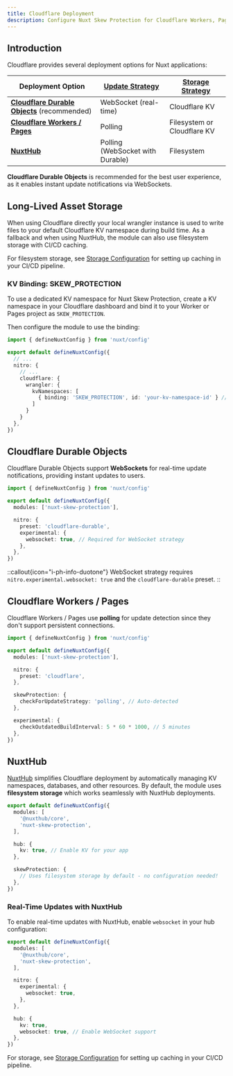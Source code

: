 ```yaml
---
title: Cloudflare Deployment
description: Configure Nuxt Skew Protection for Cloudflare Workers, Pages, and NuxtHub.
---
```


## Introduction

Cloudflare provides several deployment options for Nuxt applications:

| Deployment Option | [Update Strategy](/docs/skew-protection/guides/update-strategies) | [Storage Strategy](/docs/skew-protection/guides/storage-configuration#filesystem-storage)          |
|-------------------|-------------------------------------------------------------------|-----------------------------|
| [**Cloudflare Durable Objects**](#cloudflare-durable-objects) (recommended) | WebSocket (real-time)                                             | Cloudflare KV               |
| [**Cloudflare Workers / Pages**](#cloudflare-workers--pages) | Polling                                                           | Filesystem or Cloudflare KV |
| [**NuxtHub**](#nuxthub) | Polling (WebSocket with Durable)                                  | Filesystem                  |

**Cloudflare Durable Objects** is recommended for the best user experience, as it enables instant update notifications via WebSockets.

## Long-Lived Asset Storage

When using Cloudflare directly your local wrangler instance is used to write files to your default Cloudflare KV namespace during build time. As a fallback and when using NuxtHub, the module can also use filesystem storage with CI/CD caching.

For filesystem storage, see [Storage Configuration](/docs/skew-protection/guides/storage-configuration#filesystem-storage) for setting up caching in your CI/CD pipeline.

### KV Binding: SKEW_PROTECTION

To use a dedicated KV namespace for Nuxt Skew Protection, create a KV namespace in your Cloudflare dashboard and bind it to your Worker or Pages project as `SKEW_PROTECTION`.

Then configure the module to use the binding:

```ts [nuxt.config.ts]
import { defineNuxtConfig } from 'nuxt/config'

export default defineNuxtConfig({
  // ...
  nitro: {
    // ...
    cloudflare: {
      wrangler: {
        kvNamespaces: [
          { binding: 'SKEW_PROTECTION', id: 'your-kv-namespace-id' } // Get ID from Cloudflare dashboard
        ]
      }
    }
  },
})
```

## Cloudflare Durable Objects

Cloudflare Durable Objects support **WebSockets** for real-time update notifications, providing instant updates to users.

```ts [nuxt.config.ts]
import { defineNuxtConfig } from 'nuxt/config'

export default defineNuxtConfig({
  modules: ['nuxt-skew-protection'],

  nitro: {
    preset: 'cloudflare-durable',
    experimental: {
      websocket: true, // Required for WebSocket strategy
    },
  },
})
```

::callout{icon="i-ph-info-duotone"}
WebSocket strategy requires `nitro.experimental.websocket: true` and the `cloudflare-durable` preset.
::

## Cloudflare Workers / Pages

Cloudflare Workers / Pages use **polling** for update detection since they don't support persistent connections.

```ts [nuxt.config.ts]
import { defineNuxtConfig } from 'nuxt/config'

export default defineNuxtConfig({
  modules: ['nuxt-skew-protection'],

  nitro: {
    preset: 'cloudflare',
  },

  skewProtection: {
    checkForUpdateStrategy: 'polling', // Auto-detected
  },

  experimental: {
    checkOutdatedBuildInterval: 5 * 60 * 1000, // 5 minutes
  },
})
```

## NuxtHub

[NuxtHub](https://hub.nuxt.com) simplifies Cloudflare deployment by automatically managing KV namespaces, databases, and other resources. By default, the module uses **filesystem storage** which works seamlessly with NuxtHub deployments.

```ts [nuxt.config.ts]
export default defineNuxtConfig({
  modules: [
    '@nuxthub/core',
    'nuxt-skew-protection',
  ],

  hub: {
    kv: true, // Enable KV for your app
  },

  skewProtection: {
    // Uses filesystem storage by default - no configuration needed!
  },
})
```

### Real-Time Updates with NuxtHub

To enable real-time updates with NuxtHub, enable `websocket` in your hub configuration:

```ts [nuxt.config.ts]
export default defineNuxtConfig({
  modules: [
    '@nuxthub/core',
    'nuxt-skew-protection',
  ],

  nitro: {
    experimental: {
      websocket: true,
    },
  },

  hub: {
    kv: true,
    websocket: true, // Enable WebSocket support
  },
})
```

For storage, see [Storage Configuration](/docs/skew-protection/guides/storage-configuration#filesystem-storage) for setting up caching in your CI/CD pipeline.
